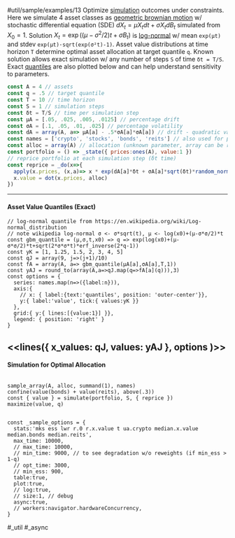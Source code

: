 #util/sample/examples/13 Optimize [simulation](#util/sim) outcomes under constraints. Here we simulate 4 asset classes as [geometric brownian motion](https://en.wikipedia.org/wiki/Geometric_Brownian_motion) w/ stochastic differential equation (SDE) $`dX_t=\mu X_t dt+\sigma X_t dB_t`$ simulated from $`X_0=1`$. Solution $`X_t=\exp((\mu-\sigma^2/2)t+\sigma B_t)`$ is [log-normal](https://en.wikipedia.org/wiki/Log-normal_distribution) w/ mean `exp(μt)` and stdev `exp(μt)·sqrt(exp(σ²t)-1)`. Asset value distributions at time horizon `T` determine optimal asset allocation at target quantile `q`. Known solution allows exact simulation w/ any number of steps `S` of time `δt = T/S`. Exact [quantiles](https://en.wikipedia.org/wiki/Log-normal_distribution#Mode,_median,_quantiles) are also plotted below and can help understand sensitivity to parameters.
```js
const A = 4 // assets
const q = .5 // target quantile
const T = 10 // time horizon
const S = 1 // simulation steps
const δt = T/S // time per simulation step
const μA = [.05, .025, .005, .0125] // percentage drift
const σA = [.1, .05, .01, .025] // percentage volatility
const dA = array(A, a=> μA[a] - .5*σA[a]*σA[a]) // drift - quadratic variation
const names = ['crypto', 'stocks', 'bonds', 'reits'] // also used for plot below
const alloc = array(A) // allocation (unknown parameter, array can be reused)
const portfolio = () => _state({ prices:ones(A), value:1 })
// reprice portfolio at each simulation step (δt time)
const reprice = _do(x=>{
  apply(x.prices, (x,a)=> x * exp(dA[a]*δt + σA[a]*sqrt(δt)*random_normal()))
  x.value = dot(x.prices, alloc)
})
```
---
#### Asset Value Quantiles (Exact)
```js:js_removed
// log-normal quantile from https://en.wikipedia.org/wiki/Log-normal_distribution
// note wikipedia log-normal σ <- σ*sqrt(t), μ <- log(x0)+(μ-σ*σ/2)*t
const gbm_quantile = (μ,σ,t,x0) => q => exp(log(x0)+(μ-σ*σ/2)*t+sqrt(2*σ*σ*t)*erf_inverse(2*q-1))
const yK = [1, 1.25, 1.5, 2, 3, 4, 5]
const qJ = array(9, j=>(j+1)/10)
const fA = array(A, a=> gbm_quantile(μA[a],σA[a],T,1))
const yAJ = round_to(array(A,a=>qJ.map(q=>fA[a](q))),3)
const options = {
  series: names.map(n=>({label:n})),
  axis:{
    // x: { label:{text:'quantiles', position: 'outer-center'}},
    y:{ label:'value', tick:{ values:yK }}
  },
  grid:{ y:{ lines:[{value:1}] }},
  legend: { position: 'right' }
}
```
<<lines({ x_values: qJ, values: yAJ }, options )>>
---
#### Simulation for Optimal Allocation
```js:js_input

sample_array(A, alloc, summand(1), names)
confine(value(bonds) + value(reits), above(.3))
const { value } = simulate(portfolio, S, { reprice })
maximize(value, q)

```
```js:js_removed

const _sample_options = {
  stats:'mks ess lwr r.0 r.x.value t ua.crypto median.x.value median.bonds median.reits',
  max_time: 10000,
  // max_time: 10000,
  // min_time: 9000, // to see degradation w/o reweights (if min_ess > 1-q)
  // opt_time: 3000,
  // min_ess: 900,
  table:true,
  plot:true,
  // log:true,
  // size:1, // debug
  async:true,
  // workers:navigator.hardwareConcurrency,
}

```
#_util #_async
